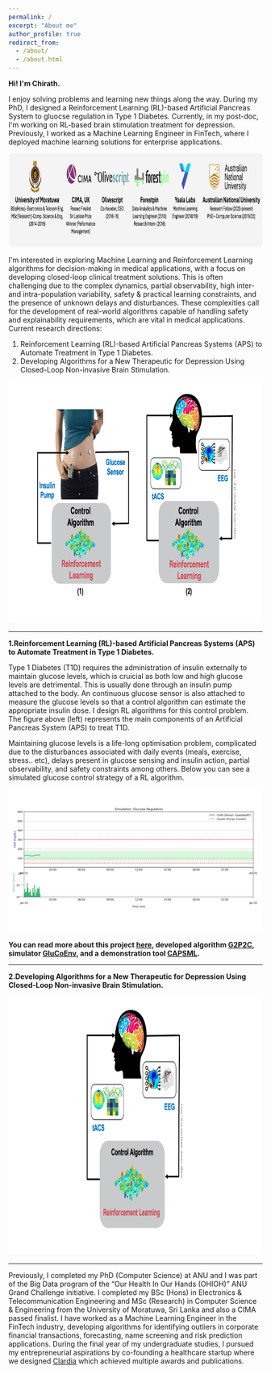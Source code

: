 ```yaml
---
permalink: /
excerpt: "About me"
author_profile: true
redirect_from: 
  - /about/
  - /about.html
---
```


**Hi! I'm Chirath.** 

I enjoy solving problems and learning new things along the way. During my PhD, I designed a Reinforcement Learning (RL)-based Artificial Pancreas System to gluocse regulation in Type 1 Diabetes. Currently, in my post-doc, I'm working on RL-based brain stimulation treatment for depression. Previously, I worked as a Machine Learning Engineer in FinTech, where I deployed machine learning solutions for enterprise applications.

<center><img src='/images/interests.png' width="1000" height="186"></center>

I'm interested in exploring Machine Learning and Reinforcement Learning algorithms for decision-making in medical applications, with a focus on developing closed-loop clinical treatment solutions. This is often challenging due to the complex dynamics, partial observability, high inter- and intra-population variability, safety & practical learning constraints, and the presence of unknown delays and disturbances. These complexities call for the development of real-world algorithms capable of handling safety and explainability requirements, which are vital in medical applications. Current research directions:
1. Reinforcement Learning (RL)-based Artificial Pancreas Systems (APS) to Automate Treatment in Type 1 Diabetes.
2. Developing Algorithms for a New Therapeutic for Depression Using Closed-Loop Non-invasive Brain Stimulation.

<center><img src='/images/gif_aps_tacs.gif' width="853" height="480"></center>

<!-- My PhD research focused on designing a control system using reinforcement learning to an artificial pancreas system for glucose regulation in Type 1 Diabetes. If you are interested in collaborations, to learn more about my research, or in sharing your research work please contact me. -->

<hr>

**1.Reinforcement Learning (RL)-based Artificial Pancreas Systems (APS) to Automate Treatment in Type 1 Diabetes.**

Type 1 Diabetes (T1D) requires the administration of insulin externally to maintain glucose levels, which is cruicial as both low and high glucose levels are detrimental. This is usually done through an insulin pump attached to the body. An continuous glucose sensor is also attached to measure the glucose levels so that a control algorithm can estimate the appropriate insulin dose. I design RL algorithms for this control problem. The figure above (left) represents the main components of an Artificial Pancreas System (APS) to treat T1D. 

Maintaining glucose levels is a life-long optimisation problem, complicated due to the disturbances associated with daily events (meals, exercise, stress.. etc), delays present in glucose sensing and insulin action, partial observability, and safety constraints among others. Below you can see a simulated glucose control strategy of a RL algorithm.

<img src='/images/gif_glucose.gif'>

**You can read more about this project [here](https://openresearch-repository.anu.edu.au/handle/1885/305591), developed algorithm [G2P2C](https://www.sciencedirect.com/science/article/pii/S1746809423012727), simulator [GluCoEnv](https://github.com/chirathyh/GluCoEnv), and a demonstration tool [CAPSML](https://capsml.com/).**

<hr>

**2.Developing Algorithms for a New Therapeutic for Depression Using Closed-Loop Non-invasive Brain Stimulation.**

<center><img src='/images/gif_tacs.gif' width="750" height="513"></center>

<hr>

Previously, I completed my PhD (Computer Science) at ANU and I was part of the Big Data program of the “Our Health In Our Hands (OHIOH)” ANU Grand Challenge initiative. I completed my BSc (Hons) in Electronics & Telecommunication Engineering and MSc (Research) in Computer Science & Engineering from the University of Moratuwa, Sri Lanka and also a CIMA passed finalist. I have worked as a Machine Learning Engineer in the FinTech industry, developing algorithms for identifying outliers in corporate financial transactions, forecasting, name screening and risk prediction applications. During the final year of my undergraduate studies, I pursued my entrepreneurial aspirations by co-founding a healthcare startup where we designed [Clardia](https://chirathyh.github.io/portfolio/j-clardia/) which achieved multiple awards and publications.

<!-- I completed my BSc (Hons) in Electronics & Telecommunication Engineering from the University of Moratuwa, Sri Lanka, and a product of Ananda College, Colombo 10. I have diverse interest areas in research such as AI, Machine Learning, Biomedical Signal Processing, Financial Analytics and Data Science. I'm a CIMA passed finalist, and have been able to successfully combine my engineering and accounting knowledge to work on develop algorithms focusing on financial predictions and fraud analytics. 

I believe that there is great potential to apply AI towards healthcare which undoubtedly will add great value. My passion in this domain lead towards working on projects related to Biomedical Engineering and Machine Learning. I have worked on disease prediction applications focusing on the Photoplethysmography (PPG) signals of users and injury prediction applications using Electromyography (EMG) signals and IMU data. Detailed descriptions and findings of the projects can be accessed through the Portfolio section.  -->

<!-- My philosophy is to keep everything simple, and I love to read, write and play the guitar, Chess during my leisure time. My thoughts are expressed in the form of a Blog which can be accessed through the Thoughts section. My passion is to work on novel research areas, where my ultimate goal is to combine my Engineering & Entrepreneurial skills to ensure great value addition to the society. -->
